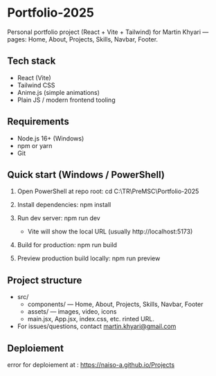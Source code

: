 # Portfolio-2025

Personal portfolio project (React + Vite + Tailwind) for Martin Khyari — pages: Home, About, Projects, Skills, Navbar, Footer.

## Tech stack
- React (Vite)
- Tailwind CSS
- Anime.js (simple animations)
- Plain JS / modern frontend tooling

## Requirements
- Node.js 16+ (Windows)
- npm or yarn
- Git

## Quick start (Windows / PowerShell)
1. Open PowerShell at repo root:
   cd C:\TR\PreMSC\Portfolio-2025

2. Install dependencies:
   npm install

3. Run dev server:
   npm run dev
   - Vite will show the local URL (usually http://localhost:5173)

4. Build for production:
   npm run build

5. Preview production build locally:
   npm run preview

## Project structure
- src/
  - components/ — Home, About, Projects, Skills, Navbar, Footer
  - assets/ — images, video, icons
  - main.jsx, App.jsx, index.css, etc.
rinted URL.
- For issues/questions, contact martin.khyari@gmail.com

## Deploiement 

error for deploiement at : 
https://naiso-a.github.io/Projects
